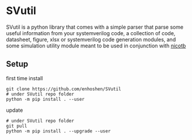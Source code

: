 # SVutil
 
  SVutil is a python library that comes with a simple parser that parse some useful information from your systemverilog code, a collection of code, datasheet, figure, xlsx or systemverilog code generation modules, and some simulation utility module meant to be used in conjunction with [nicotb](https://github.com/johnjohnlin/nicotb) 
 
  ## Setup
 
  first time install
  ```
  git clone https://github.com/enhoshen/SVutil
  # under SVutil repo folder
  python -m pip install . --user
  ```
 
  update
  ```
  # under SVutil repo folder
  git pull
  python -m pip install . --upgrade --user
  ```

